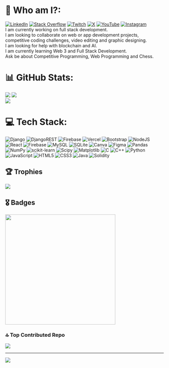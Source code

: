 # 💫 Who am I?:

[![LinkedIn](https://img.shields.io/badge/LinkedIn-%230077B5.svg?logo=linkedin&logoColor=white)](https://linkedin.com/in/jeyasuryaur) [![Stack Overflow](https://img.shields.io/badge/-Stackoverflow-FE7A16?logo=stack-overflow&logoColor=white)](https://stackoverflow.com/users/15129080) [![Twitch](https://img.shields.io/badge/Twitch-%239146FF.svg?logo=Twitch&logoColor=white)](https://twitch.tv/jeyasuryaur) [![X](https://img.shields.io/badge/X-black.svg?logo=X&logoColor=white)](https://x.com/jeyasuryaur) [![YouTube](https://img.shields.io/badge/YouTube-%23FF0000.svg?logo=YouTube&logoColor=white)](https://youtube.com/@jeyasuryaur) [![Instagram](https://img.shields.io/badge/Instagram-%23E4405F.svg?logo=Instagram&logoColor=white)](https://instagram.com/jeyasuryaur) 
<br>
I am currently working on full stack development.<br>
I am looking to collaborate on web or app development projects, competitive coding challenges, video editing and graphic designing.<br>
I am looking for help with blockchain and AI.<br>
I am currently learning Web 3 and Full Stack Development.<br>
Ask be about Competitive Programming, Web Programming and Chess.
 
# 📊 GitHub Stats:
![](https://github-readme-stats.vercel.app/api?username=JeyasuryaUR&theme=nightowl&hide_border=true&include_all_commits=true&count_private=true)
![](https://github-readme-stats.vercel.app/api/top-langs/?username=JeyasuryaUR&theme=nightowl&hide_border=true&include_all_commits=true&count_private=true&layout=compact) <br/>
![](https://github-readme-streak-stats.herokuapp.com/?user=JeyasuryaUR&theme=nightowl&hide_border=true)<br/>

# 💻 Tech Stack:
![Django](https://img.shields.io/badge/django-%23092E20.svg?style=for-the-badge&logo=django&logoColor=white) ![DjangoREST](https://img.shields.io/badge/DJANGO-REST-ff1709?style=for-the-badge&logo=django&logoColor=white&color=ff1709&labelColor=gray) ![Firebase](https://img.shields.io/badge/firebase-%23039BE5.svg?style=for-the-badge&logo=firebase) ![Vercel](https://img.shields.io/badge/vercel-%23000000.svg?style=for-the-badge&logo=vercel&logoColor=white) ![Bootstrap](https://img.shields.io/badge/bootstrap-%238511FA.svg?style=for-the-badge&logo=bootstrap&logoColor=white) ![NodeJS](https://img.shields.io/badge/node.js-6DA55F?style=for-the-badge&logo=node.js&logoColor=white) ![React](https://img.shields.io/badge/react-%2320232a.svg?style=for-the-badge&logo=react&logoColor=%2361DAFB) ![Firebase](https://img.shields.io/badge/Firebase-039BE5?style=for-the-badge&logo=Firebase&logoColor=white) ![MySQL](https://img.shields.io/badge/mysql-%2300000f.svg?style=for-the-badge&logo=mysql&logoColor=white) ![SQLite](https://img.shields.io/badge/sqlite-%2307405e.svg?style=for-the-badge&logo=sqlite&logoColor=white) ![Canva](https://img.shields.io/badge/Canva-%2300C4CC.svg?style=for-the-badge&logo=Canva&logoColor=white) ![Figma](https://img.shields.io/badge/figma-%23F24E1E.svg?style=for-the-badge&logo=figma&logoColor=white) ![Pandas](https://img.shields.io/badge/pandas-%23150458.svg?style=for-the-badge&logo=pandas&logoColor=white) ![NumPy](https://img.shields.io/badge/numpy-%23013243.svg?style=for-the-badge&logo=numpy&logoColor=white) ![scikit-learn](https://img.shields.io/badge/scikit--learn-%23F7931E.svg?style=for-the-badge&logo=scikit-learn&logoColor=white) ![Scipy](https://img.shields.io/badge/SciPy-%230C55A5.svg?style=for-the-badge&logo=scipy&logoColor=%white) ![Matplotlib](https://img.shields.io/badge/Matplotlib-%23ffffff.svg?style=for-the-badge&logo=Matplotlib&logoColor=black) ![C](https://img.shields.io/badge/c-%2300599C.svg?style=for-the-badge&logo=c&logoColor=white) ![C++](https://img.shields.io/badge/c++-%2300599C.svg?style=for-the-badge&logo=c%2B%2B&logoColor=white) ![Python](https://img.shields.io/badge/python-3670A0?style=for-the-badge&logo=python&logoColor=ffdd54) ![JavaScript](https://img.shields.io/badge/javascript-%23323330.svg?style=for-the-badge&logo=javascript&logoColor=%23F7DF1E) ![HTML5](https://img.shields.io/badge/html5-%23E34F26.svg?style=for-the-badge&logo=html5&logoColor=white) ![CSS3](https://img.shields.io/badge/css3-%231572B6.svg?style=for-the-badge&logo=css3&logoColor=white) ![Java](https://img.shields.io/badge/java-%23ED8B00.svg?style=for-the-badge&logo=openjdk&logoColor=white) ![Solidity](https://img.shields.io/badge/Solidity-%23363636.svg?style=for-the-badge&logo=solidity&logoColor=white)


## 🏆 Trophies
![](https://github-profile-trophy.vercel.app/?username=JeyasuryaUR&theme=radical&no-frame=false&no-bg=false&margin-w=4)

## 🎖️ Badges
<p>
  <img src="https://api.vaunt.dev/v1/github/entities/JeyasuryaUR/achievements?format=svg&limit=3" width="350" />
</p>

### 🔝 Top Contributed Repo
![](https://github-contributor-stats.vercel.app/api?username=JeyasuryaUR&limit=5&theme=dark&combine_all_yearly_contributions=true)

---
[![](https://visitcount.itsvg.in/api?id=JeyasuryaUR&icon=0&color=0)](https://visitcount.itsvg.in)
